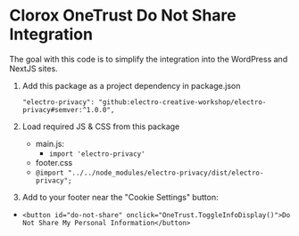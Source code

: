# Clorox OneTrust Do Not Share Integration

The goal with this code is to simplify the integration into the WordPress and NextJS sites.

1. Add this package as a project dependency in package.json

    `"electro-privacy": "github:electro-creative-workshop/electro-privacy#semver:^1.0.0",`

2. Load required JS & CSS from this package

    - main.js:
        - `import 'electro-privacy'`
    - footer.css
    - `@import "../../node_modules/electro-privacy/dist/electro-privacy";`

3. Add to your footer near the "Cookie Settings" button:

-   `<button id="do-not-share" onclick="OneTrust.ToggleInfoDisplay()">Do Not Share My Personal Information</button>`

